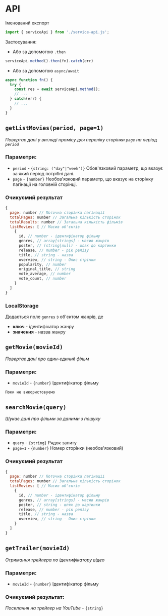 # API

Іменований експорт

```javascript
import { serviceApi } from './service-api.js';
````

Застосування:

* Або за допомогою `.then`

```javascript
serviceApi.method().then(fn).catch(err)
```

* Або за допомогою `async/await`

```javascript
async function fn() {
  try {
    const res = await serviceApi.method();
    // ...
  } catch(err) {
    // ...
  }
}
```

## `getListMovies(period, page=1)`

*Повертає дані у вигляді промісу для переліку сторінки `page` на період `period`*

### Параметри:

* `period` - `{string: ("day"|"week")}` Обов'язковий параметр, що вказує за який період потрібні дані.
* `page` - `{number}` Необов'язковий параметр, що вказує на сторінку пагінації на головній сторінці.

### Очикуємий результат

```javascript
{
  page: number // Поточна сторінка пагінації
  totalPages: number // Загальна кількість сторінок
  totalResults: number // Загальна кількість фільмів
  listMovies: [ // Масив об'єктів
    {
      id, // number - ідентифікатор фільму
      genres, // array[strings] - масив жанрів
      poster, // (string|null) - шлях до картинки
      release, // number - рік релізу
      title, // string - назва
      overview, // string - Опис стрічки
      popularity, // number
      original_title, // string
      vote_average, // number
      vote_count, // number
    }
  ]
}
```

### LocalStorage

Додається поле `genres` з об'єктом жанрів, де

* **ключ** - ідентифікатор жанру
* **значення** - назва жанру

## `getMovie(movieId)`

*Повертає дані про один-єдиний фільм*

### Параметри:

* `movieId` - `{number}` Ідентифікатор фільму

```
Поки не використовуємо
```

## `searchMovie(query)`

*Шукає дані про фільми за даними з пошуку*

### Параметри:

* `query` - `{string}` Рядок запиту
* `page=1` - `{number}` Номер сторінки (необов'язковий)

### Очикуємий результат

```javascript
{
  page: number // Поточна сторінка пагінації
  totalPages: number // Загальна кількість сторінок
  listMovies: [ // Масив об'єктів
    {
      id, // number - ідентифікатор фільму
      genres, // array[strings] - масив жанрів
      poster, // string - шлях до картинки
      release, // number - рік релізу
      title, // string - назва
      overview, // string - Опис стрічки
    }
  ]
}
```

## `getTrailer(movieId)`

*Отримання трейлера по ідентифікатору відео*

### Параметри:

* `movieId` - `{number}` Ідентифікатор фільму

### Очикуємий результат:

*Посилання на трейлер на YouTube* - `{string}`